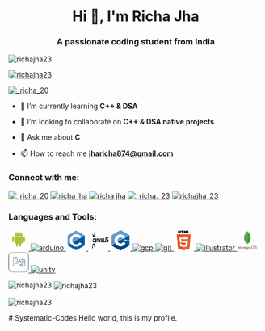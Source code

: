 
<h1 align="center">Hi 👋, I'm Richa Jha</h1>
<h3 align="center">A passionate coding student from India</h3>

<p align="left"> <img src="https://komarev.com/ghpvc/?username=richajha23&label=Profile%20views&color=0e75b6&style=flat" alt="richajha23" /> </p>

<p align="left"> <a href="https://github.com/ryo-ma/github-profile-trophy"><img src="https://github-profile-trophy.vercel.app/?username=richajha23" alt="richajha23" /></a> </p>

<p align="left"> <a href="https://twitter.com/_richa_20" target="blank"><img src="https://img.shields.io/twitter/follow/_richa_20?logo=twitter&style=for-the-badge" alt="_richa_20" /></a> </p>

- 🌱 I’m currently learning **C++ & DSA**

- 👯 I’m looking to collaborate on **C++ & DSA native projects**

- 💬 Ask me about **C**

- 📫 How to reach me **jharicha874@gmail.com**

<h3 align="left">Connect with me:</h3>
<p align="left">
<a href="https://twitter.com/_richa_20" target="blank"><img align="center" src="https://raw.githubusercontent.com/rahuldkjain/github-profile-readme-generator/master/src/images/icons/Social/twitter.svg" alt="_richa_20" height="30" width="40" /></a>
<a href="https://linkedin.com/in/richa jha" target="blank"><img align="center" src="https://raw.githubusercontent.com/rahuldkjain/github-profile-readme-generator/master/src/images/icons/Social/linked-in-alt.svg" alt="richa jha" height="30" width="40" /></a>
<a href="https://fb.com/richa jha" target="blank"><img align="center" src="https://raw.githubusercontent.com/rahuldkjain/github-profile-readme-generator/master/src/images/icons/Social/facebook.svg" alt="richa jha" height="30" width="40" /></a>
<a href="https://instagram.com/_richa._23" target="blank"><img align="center" src="https://raw.githubusercontent.com/rahuldkjain/github-profile-readme-generator/master/src/images/icons/Social/instagram.svg" alt="_richa._23" height="30" width="40" /></a>
<a href="https://www.leetcode.com/richajha_23" target="blank"><img align="center" src="https://raw.githubusercontent.com/rahuldkjain/github-profile-readme-generator/master/src/images/icons/Social/leet-code.svg" alt="richajha_23" height="30" width="40" /></a>
</p>

<h3 align="left">Languages and Tools:</h3>
<p align="left"> <a href="https://developer.android.com" target="_blank" rel="noreferrer"> <img src="https://raw.githubusercontent.com/devicons/devicon/master/icons/android/android-original-wordmark.svg" alt="android" width="40" height="40"/> </a> <a href="https://www.arduino.cc/" target="_blank" rel="noreferrer"> <img src="https://cdn.worldvectorlogo.com/logos/arduino-1.svg" alt="arduino" width="40" height="40"/> </a> <a href="https://www.cprogramming.com/" target="_blank" rel="noreferrer"> <img src="https://raw.githubusercontent.com/devicons/devicon/master/icons/c/c-original.svg" alt="c" width="40" height="40"/> </a> <a href="https://canvasjs.com" target="_blank" rel="noreferrer"> <img src="https://raw.githubusercontent.com/Hardik0307/Hardik0307/master/assets/canvasjs-charts.svg" alt="canvasjs" width="40" height="40"/> </a> <a href="https://www.w3schools.com/cpp/" target="_blank" rel="noreferrer"> <img src="https://raw.githubusercontent.com/devicons/devicon/master/icons/cplusplus/cplusplus-original.svg" alt="cplusplus" width="40" height="40"/> </a> <a href="https://cloud.google.com" target="_blank" rel="noreferrer"> <img src="https://www.vectorlogo.zone/logos/google_cloud/google_cloud-icon.svg" alt="gcp" width="40" height="40"/> </a> <a href="https://git-scm.com/" target="_blank" rel="noreferrer"> <img src="https://www.vectorlogo.zone/logos/git-scm/git-scm-icon.svg" alt="git" width="40" height="40"/> </a> <a href="https://www.w3.org/html/" target="_blank" rel="noreferrer"> <img src="https://raw.githubusercontent.com/devicons/devicon/master/icons/html5/html5-original-wordmark.svg" alt="html5" width="40" height="40"/> </a> <a href="https://www.adobe.com/in/products/illustrator.html" target="_blank" rel="noreferrer"> <img src="https://www.vectorlogo.zone/logos/adobe_illustrator/adobe_illustrator-icon.svg" alt="illustrator" width="40" height="40"/> </a> <a href="https://www.mongodb.com/" target="_blank" rel="noreferrer"> <img src="https://raw.githubusercontent.com/devicons/devicon/master/icons/mongodb/mongodb-original-wordmark.svg" alt="mongodb" width="40" height="40"/> </a> <a href="https://www.photoshop.com/en" target="_blank" rel="noreferrer"> <img src="https://raw.githubusercontent.com/devicons/devicon/master/icons/photoshop/photoshop-line.svg" alt="photoshop" width="40" height="40"/> </a> <a href="https://unity.com/" target="_blank" rel="noreferrer"> <img src="https://www.vectorlogo.zone/logos/unity3d/unity3d-icon.svg" alt="unity" width="40" height="40"/> </a> </p>

<p><img align="left" src="https://github-readme-stats.vercel.app/api/top-langs?username=richajha23&show_icons=true&locale=en&layout=compact" alt="richajha23" /></p>

<p>&nbsp;<img align="center" src="https://github-readme-stats.vercel.app/api?username=richajha23&show_icons=true&locale=en" alt="richajha23" /></p>

<p><img align="center" src="https://github-readme-streak-stats.herokuapp.com/?user=richajha23&" alt="richajha23" /></p>
# Systematic-Codes
Hello world, this is my profile.
